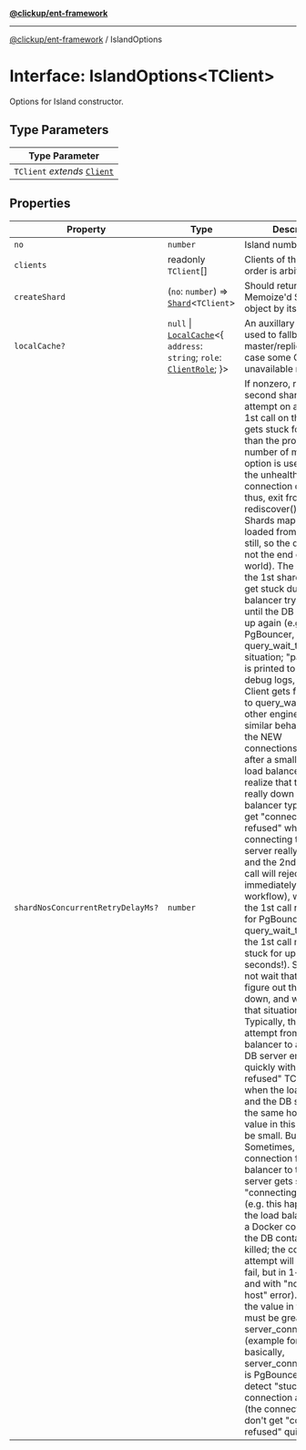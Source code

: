 [**@clickup/ent-framework**](../README.md)

***

[@clickup/ent-framework](../globals.md) / IslandOptions

# Interface: IslandOptions\<TClient\>

Options for Island constructor.

## Type Parameters

| Type Parameter |
| ------ |
| `TClient` *extends* [`Client`](../classes/Client.md) |

## Properties

| Property | Type | Description |
| ------ | ------ | ------ |
| `no` | `number` | Island number. |
| `clients` | readonly `TClient`[] | Clients of that Island (the order is arbitrary). |
| `createShard` | (`no`: `number`) => [`Shard`](../classes/Shard.md)\<`TClient`\> | Should return a Memoize'd Shards object by its number. |
| `localCache?` | `null` \| [`LocalCache`](../classes/LocalCache.md)\<\{ `address`: `string`; `role`: [`ClientRole`](../type-aliases/ClientRole.md); \}\> | An auxillary LocalCache used to fallback-infer master/replica role in case some Client is unavailable right now. |
| `shardNosConcurrentRetryDelayMs?` | `number` | If nonzero, runs the second shardNos() call attempt on a Client if the 1st call on that Client gets stuck for longer than the provided number of ms. This option is used to detect the unhealthy DB connection quicker, and thus, exit from rediscover() faster (the Shards map can likely be loaded from a replica still, so the down DB is not the end of the world). The idea is that the 1st shardNos() could get stuck due to the load balancer trying to wait until the DB goes back up again (e.g. for PgBouncer, that is query_wait_timeout situation; "pause_client" is printed to PgBouncer debug logs, and then the Client gets frozen for up to query_wait_timeout; other engines may have similar behavior). But for the NEW connections/queries, after a small delay, the load balancer may realize that the DB is really down (the load balancer typically can get "connection refused" while connecting to the DB server really quickly), and the 2nd shardNos() call will reject almost immediately ("fast fail" workflow), way before the 1st call rejects (e.g. for PgBouncer and query_wait_timeout=15s, the 1st call may get stuck for up to 15 seconds!). So, we will not wait that long to figure out that the DB is down, and will detect that situation quicker. Typically, the connection attempt from load balancer to an unhealthy DB server ends up quickly with "connection refused" TCP error (e.g. when the load balancer and the DB server run on the same host), so the value in this option can be small. But not always. Sometimes, the new connection from load balancer to the DB server gets stuck in "connecting..." state (e.g. this happens when the load balancer runs in a Docker container, and the DB container gets killed; the connection attempt will eventually fail, but in 1+ minutes and with "no route to host" error). In this case, the value in the option must be greater than e.g. server_connect_timeout (example for PgBouncer; basically, server_connect_timeout is PgBouncer's tool to detect "stuck" connection attempts (the connections which don't get "connection refused" quickly). |
